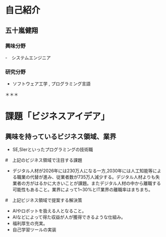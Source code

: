 # 自己紹介

## 五十嵐健翔

### 興味分野

-　システムエンジニア

### 研究分野

- ソフトウェア工学 , プログラミング言語

＊＊＊

# 課題「ビジネスアイデア」

## 興味を持っているビジネス領域、業界
- SE,SIerといったプログラミングの技術職


#　上記のビジネス領域で注目する課題
- デジタル人材が2026年には230万人になる一方,2030年には人工知能等による職業の代替が進み、従業者数が735万人減少する。デジタル人材よりも失業者の方がはるかに大きいことが課題。またデジタル人材の中から離職する可能性もあること。業界によって1~30%とIT業界の離職率はまちまち。

#　上記ビジネス領域で提案する解決策
- AIやロボットを扱える人となること。
- AIなどによって得た収益が人が獲得できるような仕組み。
- 福利厚生の充実。
- 自己学習ツールの実装